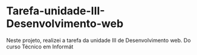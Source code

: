 # Tarefa-unidade-III-Desenvolvimento-web
Neste projeto, realizei a tarefa da unidade III de Desenvolvimento web. Do curso Técnico em Informát
